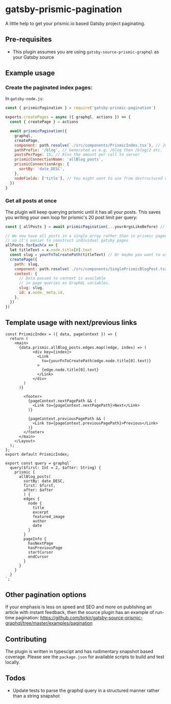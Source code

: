 # gatsby-prismic-pagination

A little help to get your prismic.io based Gatsby project paginating.

## Pre-requisites

- This plugin assumes you are using `gatsby-source-prismic-graphql` as your Gatsby source

## Example usage

### Create the paginated index pages:

In `gatsby-node.js`:

```js
const { prismicPagination } = require('gatsby-prismic-pagination')

exports.createPages = async ({ graphql, actions }) => {
  const { createPage } = actions

  await prismicPagination({
    graphql,
    createPage,
    component: path.resolve(`./src/components/PrismicIndex.tsx`), // Just like for createPage
    pathPrefix: '/blog', // Generated as e.g. /blog then /blog/2 etc.
    postsPerPage: 15, // Also the amount per call to server
    prismicConnectionName: 'allBlog_posts',
    prismicConnectionArgs: {
      sortBy: 'date_DESC',
    },
    nodeFields: ['title'], // You might want to use from destructured return later...
  })
}
```

### Get all posts at once

The plugin will keep querying prismic until it has all your posts. This saves you writing your own loop for prismic's 20 post limit per query:

```js
const { allPosts } = await prismicPagination(...yourArgsLikeBefore) // Still creates index pages

// We now have all posts in a single array rather than in prismic paged responses
// so it's easier to construct individual gatsby pages
allPosts.forEach(x => {
  let titleText = x.node.title[0].text
  const slug = yourFnToCreatePath(titleText) // Or maybe you want to use a UID?
  createPage({
    path: slug,
    component: path.resolve(`./src/components/SinglePrismicBlogPost.tsx`),
    context: {
      // Data passed to context is available
      // in page queries as GraphQL variables.
      slug: slug,
      id: x.node._meta.id,
    },
  })
})
```

## Template usage with next/previous links

```tsx
const PrismicIndex = ({ data, pageContext }) => {
  return (
    <main>
      {data.prismic.allBlog_posts.edges.map((edge, index) => (
            <div key={index}>
              <Link
                to={yourFnToCreatePath(edge.node.title[0].text)}
              >
                {edge.node.title[0].text}
              </Link>
            </div>
        )
      )}

        <footer>
          {pageContext.nextPagePath && (
            <Link to={pageContext.nextPagePath}>Next</Link>
          )}

          {pageContext.previousPagePath && (
            <Link to={pageContext.previousPagePath}>Previous</Link>
          )}
        </footer>
      </main>
    </Layout>
  );
};
export default PrismicIndex;

export const query = graphql`
  query($first: Int = 2, $after: String) {
    prismic {
      allBlog_posts(
        sortBy: date_DESC,
        first: $first,
        after: $after
        ) {
        edges {
          node {
            title
            excerpt
            featured_image
            author
            date
          }
        }
        pageInfo {
          hasNextPage
          hasPreviousPage
          startCursor
          endCursor
        }
      }
    }
  }
`;
```

## Other pagination options

If your emphasis is less on speed and SEO and more on publishing an article with instant feedback, then the source plugin has an example of run-time pagination: https://github.com/birkir/gatsby-source-prismic-graphql/tree/master/examples/pagination

## Contributing

The plugin is written in typescipt and has rudimentary snapshot based coverage. Please see the `package.json` for available scripts to build and test locally.

## Todos

- Update tests to parse the graphql query in a structured manner rather than a string snapshot
